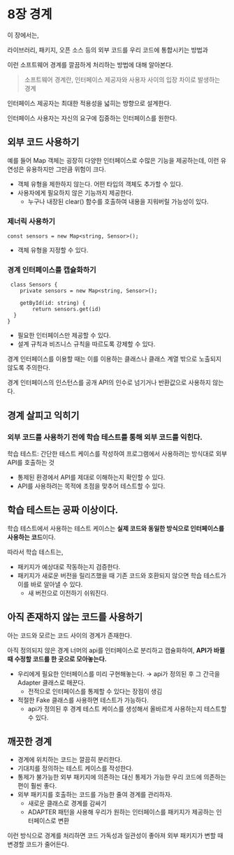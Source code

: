 # 8장 경계

이 장에서는,

라이브러리, 패키지, 오픈 소스 등의 외부 코드를 우리 코드에 통합시키는 방법과

이런 소프트웨어 경계를 깔끔하게 처리하는 방법에 대해 알아본다.

> 소프트웨어 경계란, 인터페이스 제공자와 사용자 사이의 입장 차이로 발생하는 경계
> 

인터페이스 제공자는 최대한 적용성을 넓히는 방향으로 설계한다.

인터페이스 사용자는 자신의 요구에 집중하는 인터페이스를 원한다.

## 외부 코드 사용하기

예를 들어 Map 객체는 굉장히 다양한 인터페이스로 수많은 기능을 제공하는데, 이런 유연성은 유용하지만 그만큼 위험이 크다.

- 객체 유형을 제한하지 않는다. 어떤 타입의 객체도 추가할 수 있다.
- 사용자에게 필요하지 않은 기능까지 제공한다.
    - 누구나 내장된 clear() 함수를 호출하여 내용을 지워버릴 가능성이 있다.

### 제너릭 사용하기

```tsx
const sensors = new Map<string, Sensor>();
```

- 객체 유형을 지정할 수 있다.

### 경계 인터페이스를 캡슐화하기

```tsx
 class Sensors {
	private sensors = new Map<string, Sensor>();
	
	getById(id: string) {
		return sensors.get(id)
  }
}
```

- 필요한 인터페이스만 제공할 수 있다.
- 설계 규칙과 비즈니스 규칙을 따르도록 강제할 수 있다.

경계 인터페이스를 이용할 때는 이를 이용하는 클래스나 클래스 계열 밖으로 노출되지 않도록 주의한다.

경계 인터페이스의 인스턴스를 공개 API의 인수로 넘기거나 반환값으로 사용하지 않는다.

## 경계 살피고 익히기

### 외부 코드를 사용하기 전에 **학습 테스트**를 통해 외부 코드를 익힌다.

학습 테스트: 간단한 테스트 케이스를 작성하여 프로그램에서 사용하려는 방식대로 외부 API를 호출하는 것

- 통제된 환경에서 API를 제대로 이해하는지 확인할 수 있다.
- API를 사용하려는 목적에 초점을 맞추어 테스트할 수 있다.

## 학습 테스트는 공짜 이상이다.

학습 테스트에서 사용하는 테스트 케이스는 **실제 코드와 동일한 방식으로 인터페이스를 사용하는 코드**이다.

따라서 학습 테스트는,

- 패키지가 예상대로 작동하는지 검증한다.
- 패키지가 새로운 버전을 릴리즈했을 때 기존 코드와 호환되지 않으면 학습 테스트가 이를 바로 알아낼 수 있다.
    - 새 버전으로 이전하기 쉬워진다.

## 아직 존재하지 않는 코드를 사용하기

아는 코드와 모르는 코드 사이의 경계가 존재한다.

아직 정의되지 않은 경계 너머의 api를 인터페이스로 분리하고 캡슐화하여, **API가 바뀔 때 수정할 코드를 한 곳으로 모아놓는다.**

- 우리에게 필요한 인터페이스를 미리 구현해놓는다. → api가 정의된 후 그 간극을 Adapter 클래스로 매꾼다.
    - 전적으로 인터페이스를 통제할 수 있다는 장점이 생김
- 적절한 Fake 클래스를 사용하면 테스트가 가능하다.
    - api가 정의된 후 경계 테스트 케이스를 생성해서 올바르게 사용하는지 테스트할 수 있다.

## 깨끗한 경계

- 경계에 위치하는 코드는 깔끔히 분리한다.
- 기대치를 정의하는 테스트 케이스를 작성한다.
- 통제가 불가능한 외부 패키지에 의존하는 대신 통제가 가능한 우리 코드에 의존하는 편이 훨씬 좋다.
- 외부 패키지를 호출하는 코드를 가능한 줄여 경계를 관리하자.
    - 새로운 클래스로 경계를 감싸기
    - ADAPTER 패턴을 사용해 우리가 원하는 인터페이스를 패키지가 제공하는 인터페이스로 변환

이런 방식으로 경계를 처리하면 코드 가독성과 일관성이 좋아져 외부 패키지가 변할 때 변경할 코드가 줄어든다.